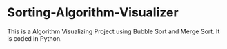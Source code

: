 # Sorting-Algorithm-Visualizer
This is a Algorithm Visualizing Project using Bubble Sort and Merge Sort.
It is coded in Python.

